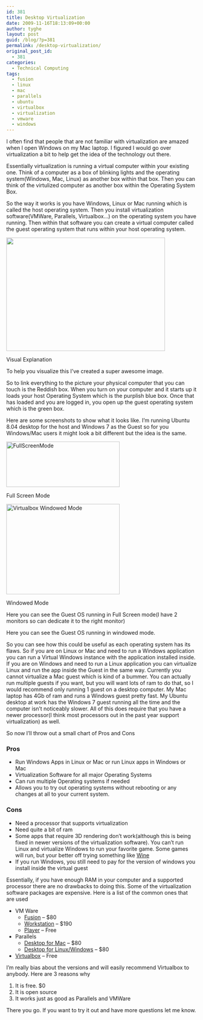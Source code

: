 ```yaml
---
id: 381
title: Desktop Virtualization
date: 2009-11-16T18:13:09+00:00
author: tyghe
layout: post
guid: /blog/?p=381
permalink: /desktop-virtualization/
original_post_id:
  - 381
categories:
  - Technical Computing
tags:
  - fusion
  - linux
  - mac
  - parallels
  - ubuntu
  - virtualbox
  - virtualization
  - vmware
  - windows
---
```

I often find that people that are not familiar with virtualization are amazed when I open Windows on my Mac laptop. I figured I would go over virtualization a bit to help get the idea of the technology out there.

<!--more-->Essentially virtualization is running a virtual computer within your existing one. Think of a computer as a box of blinking lights and the operating system(Windows, Mac, Linux) as another box within that box. Then you can think of the virtulized computer as another box within the Operating System Box.

So the way it works is you have Windows, Linux or Mac running which is called the host operating system. Then you install virtualization software(VMWare, Parallels, Virtualbox&#8230;) on the operating system you have running. Then within that software you can create a virtual computer called the guest operating system that runs within your host operating system.

<div id="attachment_382" style="width: 430px" class="wp-caption alignright">
  <a href="/wp-content/uploads/2009/11/virtualizationexplanation.png"><img class="size-full wp-image-382" title="virtualizationexplanation" src="/wp-content/uploads/2009/11/virtualizationexplanation.png" alt="" width="420" height="300" /></a>
  
  <p class="wp-caption-text">
    Visual Explanation
  </p>
</div>

To help you visualize this I&#8217;ve created a super awesome image.

So to link everything to the picture your physical computer that you can touch is the Reddish box. When you turn on your computer and it starts up it loads your host Operating System which is the purplish blue box. Once that has loaded and you are logged in, you open up the guest operating system which is the green box.

Here are some screenshots to show what it looks like. I&#8217;m running Ubuntu 8.04 desktop for the host and Windows 7 as the Guest so for you Windows/Mac users it might look a bit different but the idea is the same.

<div id="attachment_384" style="width: 310px" class="wp-caption alignright">
  <a href="/wp-content/uploads/2009/11/FullScreenMode.png"><img class="size-medium wp-image-384" title="FullScreenMode" src="/wp-content/uploads/2009/11/FullScreenMode-300x120.png" alt="FullScreenMode" width="300" height="120" /></a>
  
  <p class="wp-caption-text">
    Full Screen Mode
  </p>
</div>

<div id="attachment_383" style="width: 310px" class="wp-caption alignleft">
  <a href="/wp-content/uploads/2009/11/WindowedMode.png"><img class="size-medium wp-image-383" title="WindowedMode" src="/wp-content/uploads/2009/11/WindowedMode-300x239.png" alt="Virtualbox Windowed Mode" width="300" height="239" /></a>
  
  <p class="wp-caption-text">
    Windowed Mode
  </p>
</div>

Here you can see the Guest OS running in Full Screen mode(I have 2 monitors so can dedicate it to the right monitor)

Here you can see the Guest OS running in windowed mode.

So you can see how this could be useful as each operating system has its flaws. So if you are on Linux or Mac and need to run a Windows application you can run a Virtual Windows instance with the application installed inside. If you are on Windows and need to run a Linux application you can virtualize Linux and run the app inside the Guest in the same way. Currently you cannot virtualize a Mac guest which is kind of a bummer. You can actually run multiple guests if you want, but you will want lots of ram to do that, so I would recommend only running 1 guest on a desktop computer. My Mac laptop has 4Gb of ram and runs a Windows guest pretty fast. My Ubuntu desktop at work has the Windows 7 guest running all the time and the computer isn&#8217;t noticeably slower. All of this does require that you have a newer processor(I think most processors out in the past year support virtualization) as well.

So now I&#8217;ll throw out a small chart of Pros and Cons

### Pros

  * Run Windows Apps in Linux or Mac or run Linux apps in Windows or Mac
  * Virtualization Software for all major Operating Systems
  * Can run multiple Operating systems if needed
  * Allows you to try out operating systems without rebooting or any changes at all to your current system.

### Cons

  * Need a processor that supports virtualization
  * Need quite a bit of ram
  * Some apps that require 3D rendering don&#8217;t work(although this is being fixed in newer versions of the virtualization software). You can&#8217;t run Linux and virtualize Windows to run your favorite game. Some games will run, but your better off trying something like [Wine](http://www.winehq.org/ "Wine")
  * If you run Windows, you still need to pay for the version of windows you install inside the virtual guest

Essentially, if you have enough RAM in your computer and a supported processor there are no drawbacks to doing this. Some of the virtualization software packages are expensive. Here is a list of the common ones that are used

  * VM Ware 
      * [Fusion](http://www.vmware.com/products/fusion/ "VMWare Fusion") &#8211; $80
      * [Workstation](http://www.vmware.com/products/workstation/ "VMWare Workstation") &#8211; $190
      * [Player](http://www.vmware.com/products/player/ "VMWare Player") &#8211; Free
  * Parallels 
      * [Desktop for Mac](http://www.parallels.com/products/desktop/ "Desktop for Mac") &#8211; $80
      * [Desktop for Linux/Windows](http://www.parallels.com/products/desktop/pd4wl/ "Desktop for Windows/Linux") &#8211; $80
  * [Virtualbox](http://www.virtualbox.org/ "Virtualbox") &#8211; Free

I&#8217;m really bias about the versions and will easily recommend Virtualbox to anybody. Here are 3 reasons why

  1. It is free. $0
  2. It is open source
  3. It works just as good as Parallels and VMWare

There you go. If you want to try it out and have more questions let me know.
